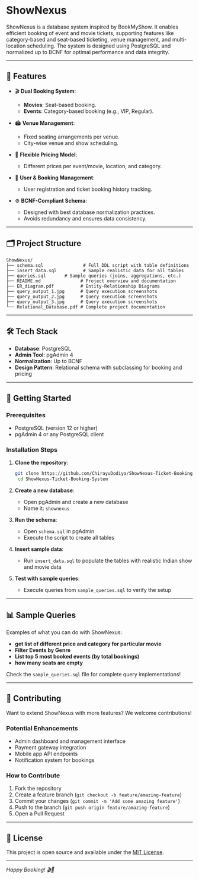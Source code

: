 # ShowNexus

ShowNexus is a database system inspired by BookMyShow. It enables efficient booking of event and movie tickets, supporting features like category-based and seat-based ticketing, venue management, and multi-location scheduling. The system is designed using PostgreSQL and normalized up to BCNF for optimal performance and data integrity.

---

## 📌 Features

- 🎬 **Dual Booking System**:
  - **Movies**: Seat-based booking.
  - **Events**: Category-based booking (e.g., VIP, Regular).
  
- 🏟️ **Venue Management**:
  - Fixed seating arrangements per venue.
  - City-wise venue and show scheduling.
  
- 🎫 **Flexible Pricing Model**:
  - Different prices per event/movie, location, and category.
  
- 👤 **User & Booking Management**:
  - User registration and ticket booking history tracking.

- ⚙️ **BCNF-Compliant Schema**:
  - Designed with best database normalization practices.
  - Avoids redundancy and ensures data consistency.

---

## 🗂️ Project Structure

```
ShowNexus/
├── schema.sql               # Full DDL script with table definitions
├── insert_data.sql          # Sample realistic data for all tables
├── queries.sql       # Sample queries (joins, aggregations, etc.)
├── README.md               # Project overview and documentation
├── ER_diagram.pdf          # Entity-Relationship Diagrams
├── query_output_1.jpg      # Query execution screenshots
├── query_output_2.jpg      # Query execution screenshots
├── query_output_3.jpg      # Query execution screenshots
└── Relational_Database.pdf # Complete project documentation
```

---

## 🛠️ Tech Stack

- **Database**: PostgreSQL
- **Admin Tool**: pgAdmin 4
- **Normalization**: Up to BCNF
- **Design Pattern**: Relational schema with subclassing for booking and pricing

---

## 🚀 Getting Started

### Prerequisites
- PostgreSQL (version 12 or higher)
- pgAdmin 4 or any PostgreSQL client

### Installation Steps

1. **Clone the repository**:
   ```bash
   git clone https://github.com/ChirayuDodiya/ShowNexus-Ticket-Booking-System.git
    cd ShowNexus-Ticket-Booking-System
   ```

2. **Create a new database**:
   - Open pgAdmin and create a new database
   - Name it: `shownexus`

3. **Run the schema**:
   - Open `schema.sql` in pgAdmin
   - Execute the script to create all tables

4. **Insert sample data**:
   - Run `insert_data.sql` to populate the tables with realistic Indian show and movie data

5. **Test with sample queries**:
   - Execute queries from `sample_queries.sql` to verify the setup

---

## 📊 Sample Queries

Examples of what you can do with ShowNexus:

- **get list of different price and category for particular movie**
- **Filter Events by Genre**
- **List top 5 most booked events (by total bookings)**
- **how many seats are empty**

Check the `sample_queries.sql` file for complete query implementations!

---

## 🤝 Contributing

Want to extend ShowNexus with more features? We welcome contributions!

### Potential Enhancements
- Admin dashboard and management interface
- Payment gateway integration
- Mobile app API endpoints
- Notification system for bookings

### How to Contribute
1. Fork the repository
2. Create a feature branch (`git checkout -b feature/amazing-feature`)
3. Commit your changes (`git commit -m 'Add some amazing feature'`)
4. Push to the branch (`git push origin feature/amazing-feature`)
5. Open a Pull Request

---

## 📄 License

This project is open source and available under the [MIT License](LICENSE).

---
*Happy Booking! 🎬🎪*

